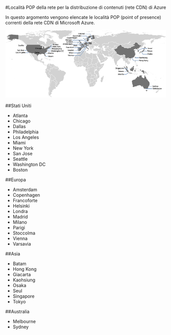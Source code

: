 <properties 
	pageTitle="Località POP della rete per la distribuzione di contenuti (rete CDN) di Azure" 
	description="In questo argomento vengono elencate le località POP della rete per la distribuzione di contenuti (rete CDN) di Azure." 
	services="cdn" 
	documentationCenter="" 
	authors="Juliako" 
	manager="dwrede" 
	editor=""/>

<tags 
	ms.service="cdn" 
	ms.workload="media" 
	ms.tgt_pltfrm="na" 
	ms.devlang="ne" 
	ms.topic="article" 
	ms.date="05/01/2015" 
	ms.author="juliako"/>


#Località POP della rete per la distribuzione di contenuti (rete CDN) di Azure

In questo argomento vengono elencate le località POP (point of presence) correnti della rete CDN di Microsoft Azure.
   

![Località POP della rete CDN](./media/cdn-pop-locations/CDN_POP_locations_update.png)


##Stati Uniti

- Atlanta
- Chicago
- Dallas
- Philadelphia
- Los Angeles
- Miami
- New York
- San Jose
- Seattle
- Washington DC
- Boston


##Europa

- Amsterdam
- Copenhagen
- Francoforte
- Helsinki
- Londra
- Madrid
- Milano
- Parigi
- Stoccolma
- Vienna
- Varsavia

##Asia

- Batam
- Hong Kong
- Giacarta
- Kaohsiung
- Osaka
- Seul
- Singapore
- Tokyo


##Australia

- Melbourne
- Sydney 

<!---HONumber=62-->